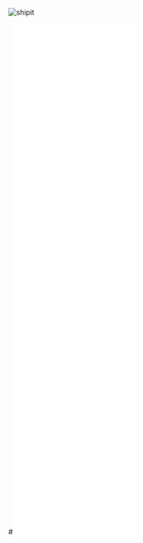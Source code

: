 ![shipit](https://github.githubassets.com/images/icons/emoji/shipit.png)

#![metrics](./github-metrics.svg)
